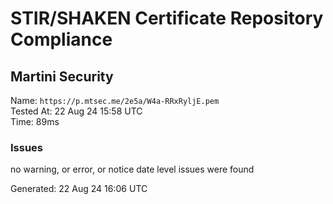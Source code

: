 # STIR/SHAKEN Certificate Repository Compliance

## Martini Security

Name: `https://p.mtsec.me/2e5a/W4a-RRxRyljE.pem`\
Tested At: 22 Aug 24 15:58 UTC\
Time: 89ms

### Issues

no warning, or error, or notice date level issues were found

Generated: 22 Aug 24 16:06 UTC